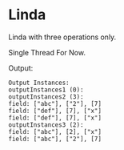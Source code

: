 # Linda

Linda with three operations only.

Single Thread For Now.

Output:

```
Output Instances:
outputInstances1 (0):
outputInstances2 (3):
field: ["abc"], ["2"], [7]
field: ["def"], [7], ["x"]
field: ["def"], [7], ["x"]
outputInstances3 (2):
field: ["abc"], [2], ["x"]
field: ["abc"], ["2"], [7]
```